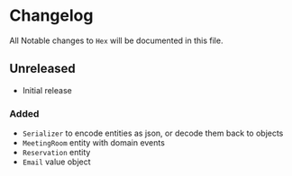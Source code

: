 # Changelog

All Notable changes to `Hex` will be documented in this file.


## Unreleased

- Initial release

### Added

- `Serializer` to encode entities as json, or decode them back to objects
- `MeetingRoom` entity with domain events
- `Reservation` entity
- `Email` value object
